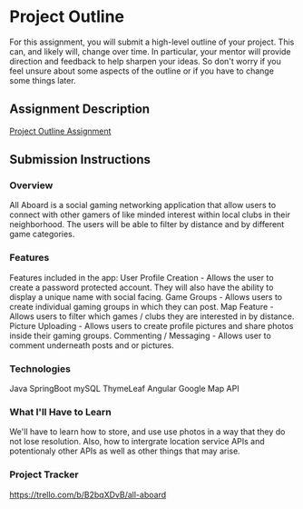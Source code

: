 # Project Outline
For this assignment, you will submit a high-level outline of your project. This can, and likely will, change over time. In particular, your mentor will provide direction and feedback to help sharpen your ideas. So don't worry if you feel unsure about some aspects of the outline or if you have to change some things later.

## Assignment Description
[Project Outline Assignment](https://education.launchcode.org/liftoff/modules/assignments/project-outline)

## Submission Instructions
### Overview
All Aboard is a social gaming networking application that allow users to connect with other gamers of like minded interest within local clubs in their neighborhood. The users will be able to filter by distance and by different game categories.

### Features
Features included in the app:
User Profile Creation - Allows the user to create a password protected account. They will also have the ability to display a unique name with social facing.
Game Groups - Allows users to create individual gaming groups in which they can post.
Map Feature - Allows users to filter which games / clubs they are interested in by distance.
Picture Uploading - Allows users to create profile pictures and share photos inside their gaming groups.
Commenting / Messaging - Allows user to comment underneath posts and or pictures.

### Technologies
Java
SpringBoot
mySQL
ThymeLeaf
Angular
Google Map API

### What I'll Have to Learn
We'll have to learn how to store, and use use photos in a way that they do not lose resolution. Also, how to intergrate location service APIs and potentionaly other APIs as well as other things that may arise.

### Project Tracker
https://trello.com/b/B2bqXDvB/all-aboard

